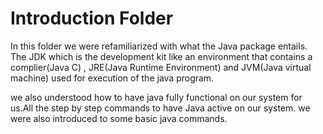 # Introduction Folder
In this folder we were refamiliarized with what the Java package entails. The JDK which is the development kit like an environment that contains a complier(Java C) , JRE(Java Runtime Environment) and JVM(Java virtual machine) used for execution of the java program.

we also understood how to have java fully functional on our system for us.All the step by step commands to have Java active on our system.
we were also introduced to some basic java commands.